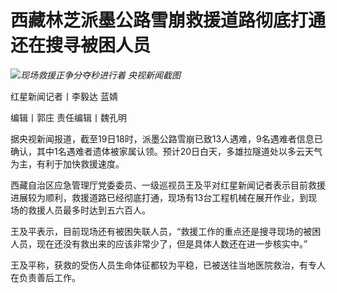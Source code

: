# 西藏林芝派墨公路雪崩救援道路彻底打通 还在搜寻被困人员

![](https://inews.gtimg.com/newsapp_bt/0/15620079217/1000)_现场救援正争分夺秒进行着
央视新闻截图_

红星新闻记者丨李毅达 蓝婧

编辑丨郭庄 责任编辑丨魏孔明

据央视新闻报道，截至19日18时，派墨公路雪崩已致13人遇难，9名遇难者信息已确认，其中1名遇难者遗体被家属认领。预计20日白天，多雄拉隧道处以多云天气为主，有利于加快救援速度。

西藏自治区应急管理厅党委委员、一级巡视员王及平对红星新闻记者表示目前救援进展较为顺利，救援道路已经彻底打通，现场有13台工程机械在展开作业，到现场的救援人员最多时达到五六百人。

王及平表示，目前现场还有被困失联人员，“救援工作的重点还是搜寻现场的被困人员，现在还没有救出来的应该非常少了，但是具体人数还在进一步核实中。”

王及平称，获救的受伤人员生命体征都较为平稳，已被送往当地医院救治，有专人在负责善后工作。

